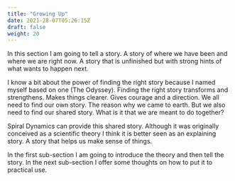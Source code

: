 ```yaml
---
title: "Growing Up"
date: 2021-28-07T05:26:15Z
draft: false
weight: 20
---
```


In this section I am going to tell a story. A story of where we have been and where we are right now. A story that is unfinished but with strong hints of what wants to happen next.

I know a bit about the power of finding the right story because I named myself based on one (The Odyssey). Finding the right story transforms and strengthens. Makes things clearer. Gives courage and a direction. We all need to find our own story. The reason why we came to earth. But we also need to find our shared story. What is it that we are meant to do together?

Spiral Dynamics can provide this shared story. Although it was originally conceived as a scientific theory I think it is better seen as an explaining story. A story that helps us make sense of things.

In the first sub-section I am going to introduce the theory and then tell the story. In the next sub-section I offer some thoughts on how to put it to practical use.
